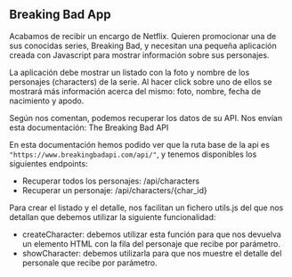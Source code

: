 ## Breaking Bad App

Acabamos de recibir un encargo de Netflix. Quieren promocionar una de sus conocidas series, Breaking Bad,
y necesitan una pequeña aplicación creada con Javascript para mostrar información sobre sus personajes.

La aplicación debe mostrar un listado con la foto y nombre de los personajes (characters) de la serie. Al
hacer click sobre uno de ellos se mostrará más información acerca del mismo: foto, nombre, fecha de
nacimiento y apodo.

Según nos comentan, podemos recuperar los datos de su API. Nos envían esta documentación: The
Breaking Bad API

En esta documentación hemos podido ver que la ruta base de la api es
`"https://www.breakingbadapi.com/api/"`, y tenemos disponibles los siguientes endpoints:

- Recuperar todos los personajes: /api/characters
- Recuperar un personaje: /api/characters/{char_id}

Para crear el listado y el detalle, nos facilitan un fichero utils.js del que nos detallan que debemos utilizar la
siguiente funcionalidad:

- createCharacter: debemos utilizar esta función para que nos devuelva un elemento HTML con la fila
del personaje que recibe por parámetro.
- showCharacter: debemos utilizarla para que nos muestre el detalle del personale que recibe por
parámetro.
